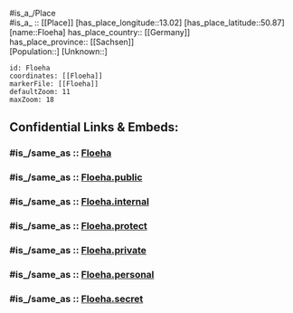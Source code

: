 ﻿---
confidential: public
isDeleted: false
location:
- 50.87
- 13.02
mapmarker: city
mapzoom:
- 7
- 12
SpocWebEntityId: 30200
tags:
- geo/City
type: City
---

#is_a_/Place  
#is_a_ :: [[Place]] 
[has_place_longitude::13.02] 
[has_place_latitude::50.87] 
[name::Floeha] 
has_place_country:: [[Germany]]  
has_place_province:: [[Sachsen]]  
[Population::] 
[Unknown::] 


```leaflet
id: Floeha
coordinates: [[Floeha]] 
markerFile: [[Floeha]] 
defaultZoom: 11 
maxZoom: 18
```


## Confidential Links & Embeds: 

### #is_/same_as :: [Floeha](/_Standards/Earth/Continent/Europe/Europe~Central/Germany/Germany~East/Sachsen/counties~Sachsen/Mittelsachsen/cities~Mittelsachsen/Niederwiesa/City/Floeha.md) 

### #is_/same_as :: [Floeha.public](/_public/Earth/Continent/Europe/Europe~Central/Germany/Germany~East/Sachsen/counties~Sachsen/Mittelsachsen/cities~Mittelsachsen/Niederwiesa/City/Floeha.public.md) 

### #is_/same_as :: [Floeha.internal](/_internal/Earth/Continent/Europe/Europe~Central/Germany/Germany~East/Sachsen/counties~Sachsen/Mittelsachsen/cities~Mittelsachsen/Niederwiesa/City/Floeha.internal.md) 

### #is_/same_as :: [Floeha.protect](/_protect/Earth/Continent/Europe/Europe~Central/Germany/Germany~East/Sachsen/counties~Sachsen/Mittelsachsen/cities~Mittelsachsen/Niederwiesa/City/Floeha.protect.md) 

### #is_/same_as :: [Floeha.private](/_private/Earth/Continent/Europe/Europe~Central/Germany/Germany~East/Sachsen/counties~Sachsen/Mittelsachsen/cities~Mittelsachsen/Niederwiesa/City/Floeha.private.md) 

### #is_/same_as :: [Floeha.personal](/_personal/Earth/Continent/Europe/Europe~Central/Germany/Germany~East/Sachsen/counties~Sachsen/Mittelsachsen/cities~Mittelsachsen/Niederwiesa/City/Floeha.personal.md) 

### #is_/same_as :: [Floeha.secret](/_secret/Earth/Continent/Europe/Europe~Central/Germany/Germany~East/Sachsen/counties~Sachsen/Mittelsachsen/cities~Mittelsachsen/Niederwiesa/City/Floeha.secret.md)

